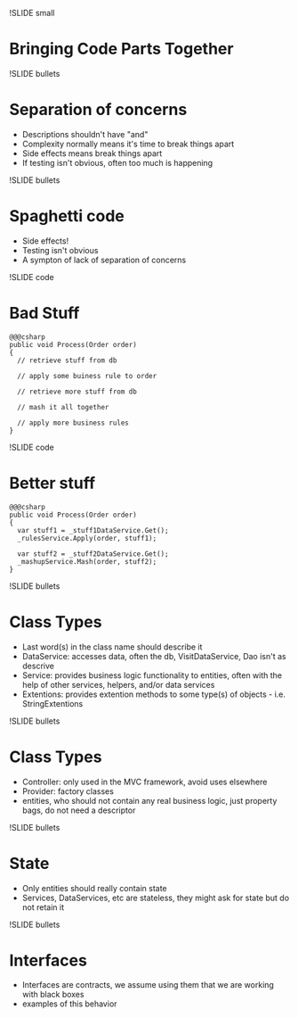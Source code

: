 !SLIDE small
# Bringing Code Parts Together #


!SLIDE bullets
# Separation of concerns #

* Descriptions shouldn't have "and"
* Complexity normally means it's time to break things apart
* Side effects means break things apart
* If testing isn't obvious, often too much is happening

!SLIDE bullets
# Spaghetti code #

* Side effects!
* Testing isn't obvious
* A sympton of lack of separation of concerns

!SLIDE code
# Bad Stuff #
    @@@csharp
    public void Process(Order order)
    {
      // retrieve stuff from db
      
      // apply some buiness rule to order

      // retrieve more stuff from db

      // mash it all together

      // apply more business rules
    }

!SLIDE code
# Better stuff #
    @@@csharp
    public void Process(Order order)
    {
      var stuff1 = _stuff1DataService.Get();
      _rulesService.Apply(order, stuff1);

      var stuff2 = _stuff2DataService.Get();
      _mashupService.Mash(order, stuff2);
    }

!SLIDE bullets
# Class Types #

* Last word(s) in the class name should describe it
* DataService: accesses data, often the db, VisitDataService, Dao isn't as descrive
* Service: provides business logic functionality to entities, often with the help of other services, helpers, and/or data services
* Extentions: provides extention methods to some type(s) of objects - i.e. StringExtentions

!SLIDE bullets
# Class Types #

* Controller: only used in the MVC framework, avoid uses elsewhere
* Provider: factory classes
* entities, who should not contain any real business logic, just property bags, do not need a descriptor

!SLIDE bullets
# State #
* Only entities should really contain state
* Services, DataServices, etc are stateless, 
they might ask for state but do not retain it

!SLIDE bullets
# Interfaces #

* Interfaces are contracts, we assume using them that we are working with black boxes
* examples of this behavior
